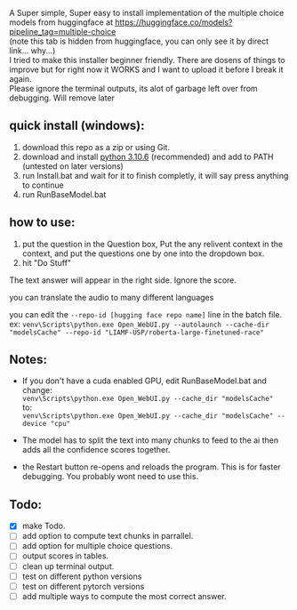 A Super simple, Super easy to install implementation of the multiple choice models from huggingface at https://huggingface.co/models?pipeline_tag=multiple-choice  
(note this tab is hidden from huggingface, you can only see it by direct link... why...)<br />
I tried to make this installer beginner friendly. 
There are dosens of things to improve but for right now it WORKS and I want to upload it before I break it again.  
Please ignore the terminal outputs, its alot of garbage left over from debugging. Will remove later

quick install (windows):<br />
----
1. download this repo as a zip or using Git.
2. download and install [python 3.10.6](https://www.python.org/downloads/release/python-3106/) (recommended) and add to PATH (untested on later versions)
3. run Install.bat and wait for it to finish completly, it will say press anything to continue
4. run RunBaseModel.bat

how to use:
----
1. put the question in the Question box, Put the any relivent context in the context, and put the questions one by one into the dropdown box.
2. hit "Do Stuff"

The text answer will appear in the right side. Ignore the score. <br />

you can translate the audio to many different languages 

you can edit the `--repo-id [hugging face repo name]` line in the batch file. ex: `venv\Scripts\python.exe Open_WebUI.py --autolaunch --cache-dir "modelsCache" --repo-id "LIAMF-USP/roberta-large-finetuned-race"`<br />

Notes:<br />
----
- If you don't have a cuda enabled GPU, edit RunBaseModel.bat and change:<br />
`venv\Scripts\python.exe Open_WebUI.py --cache_dir "modelsCache"` <br />
to:<br />
`venv\Scripts\python.exe Open_WebUI.py --cache_dir "modelsCache" --device "cpu"`<br />

- The model has to split the text into many chunks to feed to the ai then adds all the confidence scores together.
- the Restart button re-opens and reloads the program. This is for faster debugging. You probably wont need to use this. 

Todo:
----
- [x] make Todo.
- [ ] add option to compute text chunks in parrallel.
- [ ] add option for multiple choice questions.
- [ ] output scores in tables.
- [ ] clean up terminal output.
- [ ] test on different python versions
- [ ] test on different pytorch versions
- [ ] add multiple ways to compute the most correct answer.
